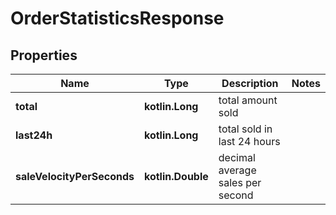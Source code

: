 
# OrderStatisticsResponse

## Properties
Name | Type | Description | Notes
------------ | ------------- | ------------- | -------------
**total** | **kotlin.Long** | total amount sold | 
**last24h** | **kotlin.Long** | total sold in last 24 hours | 
**saleVelocityPerSeconds** | **kotlin.Double** | decimal average sales per second | 



